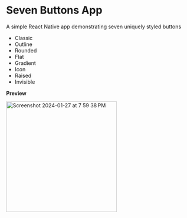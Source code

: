 # Seven Buttons App
A simple React Native app demonstrating seven uniquely styled buttons 
- Classic
- Outline
- Rounded
- Flat
- Gradient
- Icon 
- Raised
- Invisible

<b>Preview</b> </br>

<img width="300" alt="Screenshot 2024-01-27 at 7 59 38 PM" src="https://github.com/Vatsal-Malaviya/mobile-apps/assets/77090011/7e15d451-262d-4a23-8365-f7575ebb608f">
